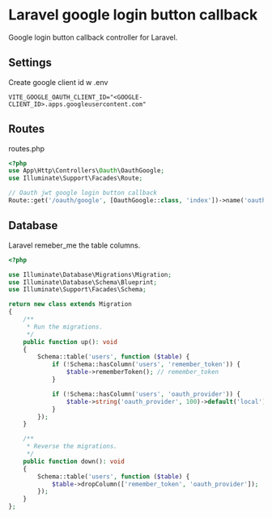 # Laravel google login button callback
Google login button callback controller for Laravel.

## Settings
Create google client id w .env

```env
VITE_GOOGLE_OAUTH_CLIENT_ID="<GOOGLE-CLIENT_ID>.apps.googleusercontent.com"
```

## Routes

routes.php

```php
<?php
use App\Http\Controllers\Oauth\OauthGoogle;
use Illuminate\Support\Facades\Route;

// Oauth jwt google login button callback
Route::get('/oauth/google', [OauthGoogle::class, 'index'])->name('oauth.google');
```

## Database

Laravel remeber_me the table columns.

```php
<?php

use Illuminate\Database\Migrations\Migration;
use Illuminate\Database\Schema\Blueprint;
use Illuminate\Support\Facades\Schema;

return new class extends Migration
{
	/**
	 * Run the migrations.
	 */
	public function up(): void
	{
		Schema::table('users', function ($table) {
			if (!Schema::hasColumn('users', 'remember_token')) {
				$table->rememberToken(); // remember_token
			}

			if (!Schema::hasColumn('users', 'oauth_provider')) {
				$table->string('oauth_provider', 100)->default('local');
			}
		});
	}

	/**
	 * Reverse the migrations.
	 */
	public function down(): void
	{
		Schema::table('users', function ($table) {
			$table->dropColumn(['remember_token', 'oauth_provider']);
		});
	}
};
```

